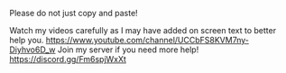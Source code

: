 Please do not just copy and paste!

Watch my videos carefully as I may have added on screen text to better help you.
https://www.youtube.com/channel/UCCbFS8KVM7ny-Diyhvo6D_w
Join my server if you need more help!
https://discord.gg/Fm6spjWxXt
